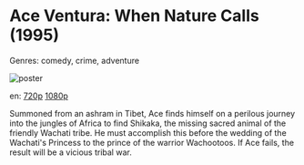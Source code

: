 # Ace Ventura: When Nature Calls (1995)

Genres: comedy, crime, adventure

![poster](http://image.tmdb.org/t/p/w500/wRlGnJhEzcxBjvWtvbjhDSU1cIY.jpg)

en:
  [720p](magnet:?xt=urn:btih:F0918D9D01098E3BE6948101AE1C23A6BF7777DB&tr=udp://glotorrents.pw:6969/announce&tr=udp://tracker.opentrackr.org:1337/announce&tr=udp://torrent.gresille.org:80/announce&tr=udp://tracker.openbittorrent.com:80&tr=udp://tracker.coppersurfer.tk:6969&tr=udp://tracker.leechers-paradise.org:6969&tr=udp://p4p.arenabg.ch:1337&tr=udp://tracker.internetwarriors.net:1337)
  [1080p](magnet:?xt=urn:btih:84E030EFDF0F598A635CF0AEB7A587EC6CD13E2D&tr=udp://glotorrents.pw:6969/announce&tr=udp://tracker.opentrackr.org:1337/announce&tr=udp://torrent.gresille.org:80/announce&tr=udp://tracker.openbittorrent.com:80&tr=udp://tracker.coppersurfer.tk:6969&tr=udp://tracker.leechers-paradise.org:6969&tr=udp://p4p.arenabg.ch:1337&tr=udp://tracker.internetwarriors.net:1337)
  


Summoned from an ashram in Tibet, Ace finds himself on a perilous journey into the jungles of Africa to find Shikaka, the missing sacred animal of the friendly Wachati tribe. He must accomplish this before the wedding of the Wachati's Princess to the prince of the warrior Wachootoos. If Ace fails, the result will be a vicious tribal war.